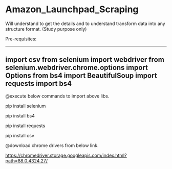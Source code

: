 # Amazon_Launchpad_Scraping
Will understand to get the details and to understand transform data into any structure format.  (Study purpose only)

Pre-requisites:

--------------------------------------------------------------
import csv
from selenium import webdriver
from selenium.webdriver.chrome.options import Options
from bs4 import BeautifulSoup
import requests
import bs4
--------------------------------------------------------------

@execute below commands to import above libs.

pip install selenium

pip install bs4

pip install requests

pip install csv


@download chrome drivers from below link.

https://chromedriver.storage.googleapis.com/index.html?path=88.0.4324.27/




